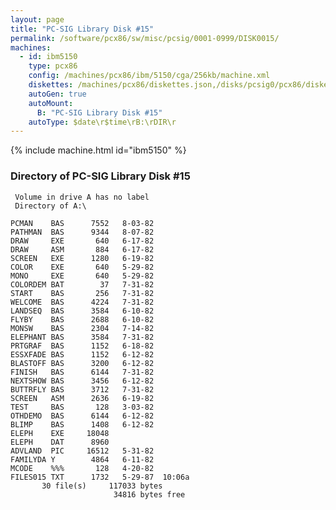 ```yaml
---
layout: page
title: "PC-SIG Library Disk #15"
permalink: /software/pcx86/sw/misc/pcsig/0001-0999/DISK0015/
machines:
  - id: ibm5150
    type: pcx86
    config: /machines/pcx86/ibm/5150/cga/256kb/machine.xml
    diskettes: /machines/pcx86/diskettes.json,/disks/pcsig0/pcx86/diskettes.json
    autoGen: true
    autoMount:
      B: "PC-SIG Library Disk #15"
    autoType: $date\r$time\rB:\rDIR\r
---
```


{% include machine.html id="ibm5150" %}

### Directory of PC-SIG Library Disk #15

     Volume in drive A has no label
     Directory of A:\

    PCMAN    BAS      7552   8-03-82
    PATHMAN  BAS      9344   8-07-82
    DRAW     EXE       640   6-17-82
    DRAW     ASM       884   6-17-82
    SCREEN   EXE      1280   6-19-82
    COLOR    EXE       640   5-29-82
    MONO     EXE       640   5-29-82
    COLORDEM BAT        37   7-31-82
    START    BAS       256   7-31-82
    WELCOME  BAS      4224   7-31-82
    LANDSEQ  BAS      3584   6-10-82
    FLYBY    BAS      2688   6-10-82
    MONSW    BAS      2304   7-14-82
    ELEPHANT BAS      3584   7-31-82
    PRTGRAF  BAS      1152   6-18-82
    ESSXFADE BAS      1152   6-12-82
    BLASTOFF BAS      3200   6-12-82
    FINISH   BAS      6144   7-31-82
    NEXTSHOW BAS      3456   6-12-82
    BUTTRFLY BAS      3712   7-31-82
    SCREEN   ASM      2636   6-19-82
    TEST     BAS       128   3-03-82
    OTHDEMO  BAS      6144   6-12-82
    BLIMP    BAS      1408   6-12-82
    ELEPH    EXE     18048
    ELEPH    DAT      8960
    ADVLAND  PIC     16512   5-31-82
    FAMILYDA Y        4864   6-11-82
    MCODE    %%%       128   4-20-82
    FILES015 TXT      1732   5-29-87  10:06a
           30 file(s)     117033 bytes
                           34816 bytes free

